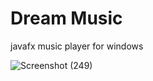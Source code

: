 # Dream Music
javafx music player for windows

![Screenshot (249)](https://user-images.githubusercontent.com/84965706/146392645-81012b17-1fe6-4819-b7f9-2015e0a1ec04.png)
